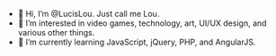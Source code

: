 - 👋 Hi, I’m @LucisLou. Just call me Lou.
- 👀 I’m interested in video games, technology, art, UI/UX design, and various other things.
- 🌱 I’m currently learning JavaScript, jQuery, PHP, and AngularJS.
